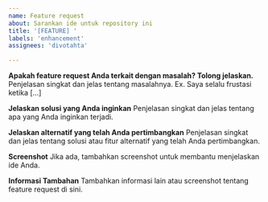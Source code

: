 ```yaml
---
name: Feature request
about: Sarankan ide untuk repository ini
title: '[FEATURE] '
labels: 'enhancement'
assignees: 'divotahta'

---
```


**Apakah feature request Anda terkait dengan masalah? Tolong jelaskan.**
Penjelasan singkat dan jelas tentang masalahnya. Ex. Saya selalu frustasi ketika [...]

**Jelaskan solusi yang Anda inginkan**
Penjelasan singkat dan jelas tentang apa yang Anda inginkan terjadi.

**Jelaskan alternatif yang telah Anda pertimbangkan**
Penjelasan singkat dan jelas tentang solusi atau fitur alternatif yang telah Anda pertimbangkan.

**Screenshot**
Jika ada, tambahkan screenshot untuk membantu menjelaskan ide Anda.

**Informasi Tambahan**
Tambahkan informasi lain atau screenshot tentang feature request di sini. 